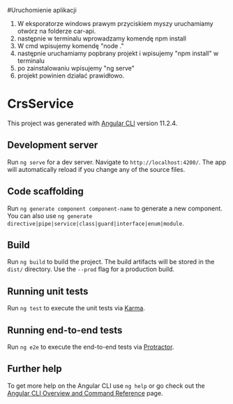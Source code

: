#Uruchomienie aplikacji 
1. W eksporatorze windows prawym przyciskiem myszy uruchamiamy otwórz na folderze car-api. 
2. następnie w terminalu wprowadzamy komendę npm install
3. W cmd wpisujemy komendę "node ."
4. następnie uruchamiamy popbrany projekt i wpisujemy "npm install" w terminalu 
5. po zainstalowaniu wpisujemy "ng serve"
6. projekt powinien działać prawidłowo. 
# CrsService

This project was generated with [Angular CLI](https://github.com/angular/angular-cli) version 11.2.4.

## Development server

Run `ng serve` for a dev server. Navigate to `http://localhost:4200/`. The app will automatically reload if you change any of the source files.

## Code scaffolding

Run `ng generate component component-name` to generate a new component. You can also use `ng generate directive|pipe|service|class|guard|interface|enum|module`.

## Build

Run `ng build` to build the project. The build artifacts will be stored in the `dist/` directory. Use the `--prod` flag for a production build.

## Running unit tests

Run `ng test` to execute the unit tests via [Karma](https://karma-runner.github.io).

## Running end-to-end tests

Run `ng e2e` to execute the end-to-end tests via [Protractor](http://www.protractortest.org/).

## Further help

To get more help on the Angular CLI use `ng help` or go check out the [Angular CLI Overview and Command Reference](https://angular.io/cli) page.
